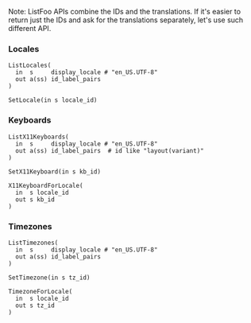 
Note: ListFoo APIs combine the IDs and the translations. 
If it's easier to return just the IDs and ask for the translations separately,
let's use such different API.

### Locales

```
ListLocales(
  in  s     display_locale # "en_US.UTF-8"
  out a(ss) id_label_pairs
)

SetLocale(in s locale_id)
```

### Keyboards

```
ListX11Keyboards(
  in  s     display_locale # "en_US.UTF-8"
  out a(ss) id_label_pairs  # id like "layout(variant)"
)

SetX11Keyboard(in s kb_id)

X11KeyboardForLocale(
  in  s locale_id
  out s kb_id
)
```

### Timezones


```
ListTimezones(
  in  s     display_locale # "en_US.UTF-8"
  out a(ss) id_label_pairs
)

SetTimezone(in s tz_id)

TimezoneForLocale(
  in  s locale_id
  out s tz_id
)
```
